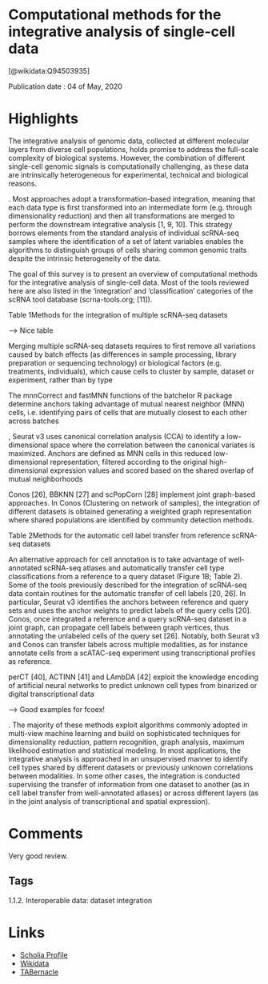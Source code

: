 
Computational methods for the integrative analysis of single-cell data
======================================================================
  
  [@wikidata:Q94503935]  
  
Publication date : 04 of May, 2020  

# Highlights

The integrative analysis of genomic data, collected at different molecular layers from diverse cell populations, holds promise to address the full-scale complexity of biological systems. However, the combination of different single-cell genomic signals is computationally challenging, as these data are intrinsically heterogeneous for experimental, technical and biological reasons. 

. Most approaches adopt a transformation-based integration, meaning that each data type is first transformed into an intermediate form (e.g. through dimensionality reduction) and then all transformations are merged to perform the downstream integrative analysis [1, 9, 10]. This strategy borrows elements from the standard analysis of individual scRNA-seq samples where the identification of a set of latent variables enables the algorithms to distinguish groups of cells sharing common genomic traits despite the intrinsic heterogeneity of the data.

The goal of this survey is to present an overview of computational methods for the integrative analysis of single-cell data.
Most of the tools reviewed here are also listed in the ‘integration’ and ‘classification’ categories of the scRNA tool database (scrna-tools.org; [11]).

<!-- Cool database -->

Table 1Methods for the integration of multiple scRNA-seq datasets

--> Nice table

 Merging multiple scRNA-seq datasets requires to first remove all variations caused by batch effects (as differences in sample processing, library preparation or sequencing technology) or biological factors (e.g. treatments, individuals), which cause cells to cluster by sample, dataset or experiment, rather than by type

<!-- Type is considered sample-independent -->


The mnnCorrect and fastMNN functions of the batchelor R package determine anchors taking advantage of mutual nearest neighbor (MNN) cells, i.e. identifying pairs of cells that are mutually closest to each other across batches

, Seurat v3 uses canonical correlation analysis (CCA) to identify a low-dimensional space where the correlation between the canonical variates is maximized. Anchors are defined as MNN cells in this reduced low-dimensional representation, filtered according to the original high-dimensional expression values and scored based on the shared overlap of mutual neighborhoods


Conos [26], BBKNN [27] and scPopCorn [28] implement joint graph-based approaches. In Conos (Clustering on network of samples), the integration of different datasets is obtained generating a weighted graph representation where shared populations are identified by community detection methods. 

Table 2Methods for the automatic cell label transfer from reference scRNA-seq datasets

 An alternative approach for cell annotation is to take advantage of well-annotated scRNA-seq atlases and automatically transfer cell type classifications from a reference to a query dataset (Figure 1B; Table 2). Some of the tools previously described for the integration of scRNA-seq data contain routines for the automatic transfer of cell labels [20, 26]. In particular, Seurat v3 identifies the anchors between reference and query sets and uses the anchor weights to predict labels of the query cells [20]. Conos, once integrated a reference and a query scRNA-seq dataset in a joint graph, can propagate cell labels between graph vertices, thus annotating the unlabeled cells of the query set [26]. Notably, both Seurat v3 and Conos can transfer labels across multiple modalities, as for instance annotate cells from a scATAC-seq experiment using transcriptional profiles as reference. 

<!-- 1.4.2.3. Cell label identification -->


 perCT [40], ACTINN [41] and LAmbDA [42] exploit the knowledge encoding of artificial neural networks to predict unknown cell types from binarized or digital transcriptional data

 --> Good examples for fcoex! 


. The majority of these methods exploit algorithms commonly adopted in multi-view machine learning and build on sophisticated techniques for dimensionality reduction, pattern recognition, graph analysis, maximum likelihood estimation and statistical modeling. In most applications, the integrative analysis is approached in an unsupervised manner to identify cell types shared by different datasets or previously unknown correlations between modalities. In some other cases, the integration is conducted supervising the transfer of information from one dataset to another (as in cell label transfer from well-annotated atlases) or across different layers (as in the joint analysis of transcriptional and spatial expression).

# Comments

Very good review.

## Tags
1.1.2. Interoperable data: dataset integration


# Links
  
 * [Scholia Profile](https://scholia.toolforge.org/work/Q94503935)  
 * [Wikidata](https://www.wikidata.org/wiki/Q94503935)  
 * [TABernacle](https://tabernacle.toolforge.org/?#/tab/manual/Q94503935/P921%3BP4510)  
